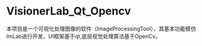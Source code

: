 # VisionerLab_Qt_Opencv
 本项目是一个可视化处理图像的软件（ImageProcessingTool），其基本功能模仿ImLab进行开发，UI框架基于qt,底层视觉处理算法基于OpenCv。
